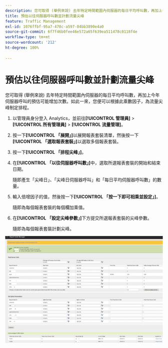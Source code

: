 ```yaml
---
description: 您可取得 (舉例來說) 去年特定時間範圍內伺服器的每日平均呼叫數，再加上今年伺服器呼叫的預估可能增加次數。如此一來，您便可以根據此乘數因子，為流量尖峰制定排程。
title: 預估以往伺服器呼叫數並計劃流量尖峰
feature: Traffic Management
exl-id: 1076ffbf-95a7-478c-a597-04bb3890e4a0
source-git-commit: 6f7f46b0fee46e572a65f639ea511478c0118f4e
workflow-type: tm+mt
source-wordcount: '212'
ht-degree: 100%

---
```


# 預估以往伺服器呼叫數並計劃流量尖峰

您可取得 (舉例來說) 去年特定時間範圍內伺服器的每日平均呼叫數，再加上今年伺服器呼叫的預估可能增加次數。如此一來，您便可以根據此乘數因子，為流量尖峰制定排程。

1. 以管理員身分登入 Analytics，並前往&#x200B;**[!UICONTROL 管理員]** > **[!UICONTROL 所有管理員]** > **[!UICONTROL 流量管理]**。

1. 按一下&#x200B;**[!UICONTROL 「展開」]**&#x200B;以展開報表套裝清單，然後按一下&#x200B;**[!UICONTROL 「選取報表套裝」]**&#x200B;以選取多個報表套裝。

1. 按一下&#x200B;**[!UICONTROL 「排程尖峰」]**。
1. 在&#x200B;**[!UICONTROL 「以往伺服器呼叫數」]**&#x200B;中，選取所選報表套裝的開始和結束日期。

   隨即產生「尖峰日」、「尖峰日伺服器呼叫」和「每日平均伺服器呼叫數」的數量。

1. 輸入倍增因子的值，然後按一下&#x200B;**[!UICONTROL 「按一下即可相乘並設定」]**。

   隨即為每個報表套裝的每個欄加乘值。

1. 在&#x200B;**[!UICONTROL 「設定尖峰參數」]**&#x200B;下方提交所選報表套裝的尖峰參數。

   隨即為每個報表套裝計劃尖峰。

![](/help/admin/admin/c-manage-report-suites/c-edit-report-suites/c-traffic-management/assets/past_server_calls.png)
